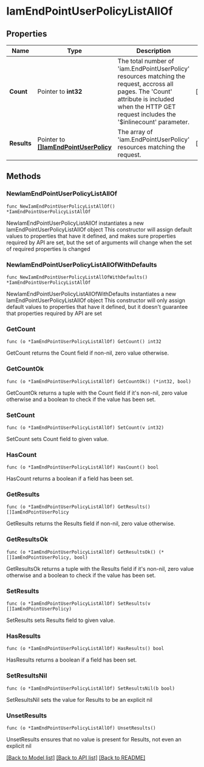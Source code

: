 # IamEndPointUserPolicyListAllOf

## Properties

Name | Type | Description | Notes
------------ | ------------- | ------------- | -------------
**Count** | Pointer to **int32** | The total number of &#39;iam.EndPointUserPolicy&#39; resources matching the request, accross all pages. The &#39;Count&#39; attribute is included when the HTTP GET request includes the &#39;$inlinecount&#39; parameter. | [optional] 
**Results** | Pointer to [**[]IamEndPointUserPolicy**](IamEndPointUserPolicy.md) | The array of &#39;iam.EndPointUserPolicy&#39; resources matching the request. | [optional] 

## Methods

### NewIamEndPointUserPolicyListAllOf

`func NewIamEndPointUserPolicyListAllOf() *IamEndPointUserPolicyListAllOf`

NewIamEndPointUserPolicyListAllOf instantiates a new IamEndPointUserPolicyListAllOf object
This constructor will assign default values to properties that have it defined,
and makes sure properties required by API are set, but the set of arguments
will change when the set of required properties is changed

### NewIamEndPointUserPolicyListAllOfWithDefaults

`func NewIamEndPointUserPolicyListAllOfWithDefaults() *IamEndPointUserPolicyListAllOf`

NewIamEndPointUserPolicyListAllOfWithDefaults instantiates a new IamEndPointUserPolicyListAllOf object
This constructor will only assign default values to properties that have it defined,
but it doesn't guarantee that properties required by API are set

### GetCount

`func (o *IamEndPointUserPolicyListAllOf) GetCount() int32`

GetCount returns the Count field if non-nil, zero value otherwise.

### GetCountOk

`func (o *IamEndPointUserPolicyListAllOf) GetCountOk() (*int32, bool)`

GetCountOk returns a tuple with the Count field if it's non-nil, zero value otherwise
and a boolean to check if the value has been set.

### SetCount

`func (o *IamEndPointUserPolicyListAllOf) SetCount(v int32)`

SetCount sets Count field to given value.

### HasCount

`func (o *IamEndPointUserPolicyListAllOf) HasCount() bool`

HasCount returns a boolean if a field has been set.

### GetResults

`func (o *IamEndPointUserPolicyListAllOf) GetResults() []IamEndPointUserPolicy`

GetResults returns the Results field if non-nil, zero value otherwise.

### GetResultsOk

`func (o *IamEndPointUserPolicyListAllOf) GetResultsOk() (*[]IamEndPointUserPolicy, bool)`

GetResultsOk returns a tuple with the Results field if it's non-nil, zero value otherwise
and a boolean to check if the value has been set.

### SetResults

`func (o *IamEndPointUserPolicyListAllOf) SetResults(v []IamEndPointUserPolicy)`

SetResults sets Results field to given value.

### HasResults

`func (o *IamEndPointUserPolicyListAllOf) HasResults() bool`

HasResults returns a boolean if a field has been set.

### SetResultsNil

`func (o *IamEndPointUserPolicyListAllOf) SetResultsNil(b bool)`

 SetResultsNil sets the value for Results to be an explicit nil

### UnsetResults
`func (o *IamEndPointUserPolicyListAllOf) UnsetResults()`

UnsetResults ensures that no value is present for Results, not even an explicit nil

[[Back to Model list]](../README.md#documentation-for-models) [[Back to API list]](../README.md#documentation-for-api-endpoints) [[Back to README]](../README.md)


